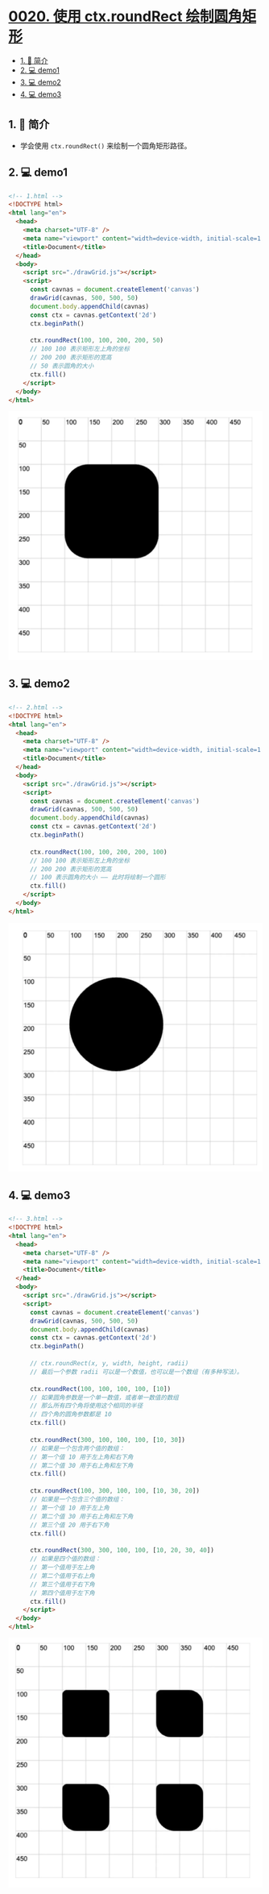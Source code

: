 # [0020. 使用 ctx.roundRect 绘制圆角矩形](https://github.com/Tdahuyou/TNotes.canvas/tree/main/notes/0020.%20%E4%BD%BF%E7%94%A8%20ctx.roundRect%20%E7%BB%98%E5%88%B6%E5%9C%86%E8%A7%92%E7%9F%A9%E5%BD%A2)



<!-- region:toc -->

- [1. 📝 简介](#1--简介)
- [2. 💻 demo1](#2--demo1)
- [3. 💻 demo2](#3--demo2)
- [4. 💻 demo3](#4--demo3)

<!-- endregion:toc -->

## 1. 📝 简介

- 学会使用 `ctx.roundRect()` 来绘制一个圆角矩形路径。

## 2. 💻 demo1

```html
<!-- 1.html -->
<!DOCTYPE html>
<html lang="en">
  <head>
    <meta charset="UTF-8" />
    <meta name="viewport" content="width=device-width, initial-scale=1.0" />
    <title>Document</title>
  </head>
  <body>
    <script src="./drawGrid.js"></script>
    <script>
      const cavnas = document.createElement('canvas')
      drawGrid(cavnas, 500, 500, 50)
      document.body.appendChild(cavnas)
      const ctx = cavnas.getContext('2d')
      ctx.beginPath()

      ctx.roundRect(100, 100, 200, 200, 50)
      // 100 100 表示矩形左上角的坐标
      // 200 200 表示矩形的宽高
      // 50 表示圆角的大小
      ctx.fill()
    </script>
  </body>
</html>
```

![](assets/2024-10-04-00-47-41.png)

## 3. 💻 demo2

```html
<!-- 2.html -->
<!DOCTYPE html>
<html lang="en">
  <head>
    <meta charset="UTF-8" />
    <meta name="viewport" content="width=device-width, initial-scale=1.0" />
    <title>Document</title>
  </head>
  <body>
    <script src="./drawGrid.js"></script>
    <script>
      const cavnas = document.createElement('canvas')
      drawGrid(cavnas, 500, 500, 50)
      document.body.appendChild(cavnas)
      const ctx = cavnas.getContext('2d')
      ctx.beginPath()

      ctx.roundRect(100, 100, 200, 200, 100)
      // 100 100 表示矩形左上角的坐标
      // 200 200 表示矩形的宽高
      // 100 表示圆角的大小 —— 此时将绘制一个圆形
      ctx.fill()
    </script>
  </body>
</html>
```

![](assets/2024-10-04-00-47-52.png)

## 4. 💻 demo3

```html
<!-- 3.html -->
<!DOCTYPE html>
<html lang="en">
  <head>
    <meta charset="UTF-8" />
    <meta name="viewport" content="width=device-width, initial-scale=1.0" />
    <title>Document</title>
  </head>
  <body>
    <script src="./drawGrid.js"></script>
    <script>
      const cavnas = document.createElement('canvas')
      drawGrid(cavnas, 500, 500, 50)
      document.body.appendChild(cavnas)
      const ctx = cavnas.getContext('2d')
      ctx.beginPath()

      // ctx.roundRect(x, y, width, height, radii)
      // 最后一个参数 radii 可以是一个数值，也可以是一个数组（有多种写法）。

      ctx.roundRect(100, 100, 100, 100, [10])
      // 如果圆角参数是一个单一数值，或者单一数值的数组
      // 那么所有四个角将使用这个相同的半径
      // 四个角的圆角参数都是 10
      ctx.fill()

      ctx.roundRect(300, 100, 100, 100, [10, 30])
      // 如果是一个包含两个值的数组：
      // 第一个值 10 用于左上角和右下角
      // 第二个值 30 用于右上角和左下角
      ctx.fill()

      ctx.roundRect(100, 300, 100, 100, [10, 30, 20])
      // 如果是一个包含三个值的数组：
      // 第一个值 10 用于左上角
      // 第二个值 30 用于右上角和左下角
      // 第三个值 20 用于右下角
      ctx.fill()

      ctx.roundRect(300, 300, 100, 100, [10, 20, 30, 40])
      // 如果是四个值的数组：
      // 第一个值用于左上角
      // 第二个值用于右上角
      // 第三个值用于右下角
      // 第四个值用于左下角
      ctx.fill()
    </script>
  </body>
</html>
```

![](assets/2024-10-04-00-48-02.png)

